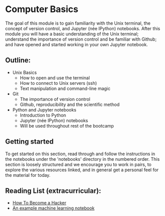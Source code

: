 # Computer Basics

The goal of this module is to gain familiarity with the Unix terminal, the concept of version control, and Jupyter (née IPython) notebooks. After this module you will have a basic understanding of the Unix terminal; understand the importance of version control and be familiar with Github; and have opened and started working in your own Jupyter notebook.

## Outline:
  - Unix Basics
    - How to open and use the terminal
    - How to connect to Unix servers (ssh)
    - Text manipulation and command-line magic
  - Git
    - The importance of version control
    - Github, reproducibility and the scientific method
  - Python and Jupyter notebooks
    - Introduction to Python 
    - Jupyter (née IPython) notebooks 
    - Will be used throughout rest of the bootcamp 

## Getting started

To get started on this section, read through and follow the instructions in the notebooks under the 'notebooks' directory in the numbered order. This section is loosely structured and we encourage you to work in pairs, to explore the various resources linked, and in general get a personal feel for the material for today.  

## Reading List (extracurricular):
  - [How To Become a Hacker](http://www.catb.org/esr/faqs/hacker-howto.html)
  - [An example machine learning notebook](https://github.com/rhiever/Data-Analysis-and-Machine-Learning-Projects/blob/master/example-data-science-notebook/Example%20Machine%20Learning%20Notebook.ipynb)
